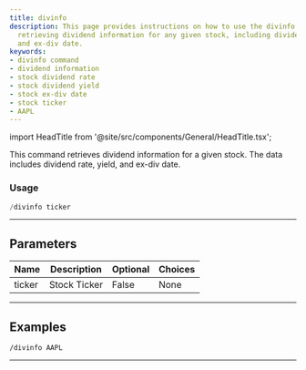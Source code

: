```yaml
---
title: divinfo
description: This page provides instructions on how to use the divinfo command for
  retrieving dividend information for any given stock, including dividend rate, yield,
  and ex-div date.
keywords:
- divinfo command
- dividend information
- stock dividend rate
- stock dividend yield
- stock ex-div date
- stock ticker
- AAPL
---
```


import HeadTitle from '@site/src/components/General/HeadTitle.tsx';

<HeadTitle title="duediligence: divinfo - Telegram Reference | OpenBB Bot Docs" />

This command retrieves dividend information for a given stock. The data includes dividend rate, yield, and ex-div date.

### Usage

```python wordwrap
/divinfo ticker
```

---

## Parameters

| Name | Description | Optional | Choices |
| ---- | ----------- | -------- | ------- |
| ticker | Stock Ticker | False | None |


---

## Examples

```
/divinfo AAPL
```

---
